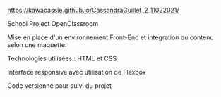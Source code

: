 https://kawacassie.github.io/CassandraGuillet_2_11022021/

School Project OpenClassroom 

Mise en place d'un environnement Front-End et intégration du contenu selon une maquette. 

Technologies utilisées : HTML et CSS 

Interface responsive avec utilisation de Flexbox 

Code versionné pour suivi du projet
